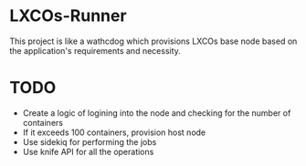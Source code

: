 LXCOs-Runner
============

This project is like a wathcdog which provisions LXCOs base node based on the application's requirements
and necessity.

TODO
====

* Create a logic of logining into the node and checking for the number of containers
* If it exceeds 100 containers, provision host node
* Use sidekiq for performing the jobs
* Use knife API for all the operations


